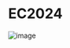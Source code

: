 # EC2024

![image](https://github.com/jeter013/EC2024/assets/162288915/af9b5ec3-e076-47e6-b421-8b1a8d0652ef)


